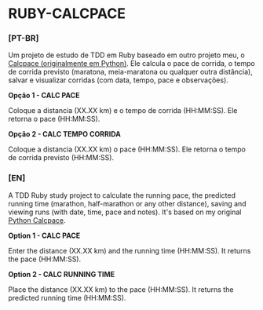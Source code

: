 # RUBY-CALCPACE

### [PT-BR]

Um projeto de estudo de TDD em Ruby baseado em outro projeto meu, o [Calcpace (originalmente em Python)](https://github.com/0jonjo/calcpace). Ele calcula o pace de corrida, o tempo de corrida previsto (maratona, meia-maratona ou qualquer outra distância), salvar e visualizar corridas (com data, tempo, pace e observações). 

**Opção 1 - CALC PACE**

Coloque a distancia (XX.XX km) e o tempo de corrida (HH:MM:SS).
Ele retorna o pace (HH:MM:SS).

**Opção 2 - CALC TEMPO CORRIDA**

Coloque a distancia (XX.XX km) o pace (HH:MM:SS).
Ele retorna o tempo de corrida previsto (HH:MM:SS).

### [EN]

A TDD Ruby study project to calculate the running pace, the predicted running time (marathon, half-marathon or any other distance), saving and viewing runs (with date, time, pace and notes). It's based on my original [Python Calcpace](https://github.com/0jonjo/calcpace).

**Option 1 - CALC PACE**

Enter the distance (XX.XX km) and the running time (HH:MM:SS).
It returns the pace (HH:MM:SS).

**Option 2 - CALC RUNNING TIME**

Place the distance (XX.XX km) to the pace (HH:MM:SS).
It returns the predicted running time (HH:MM:SS).
